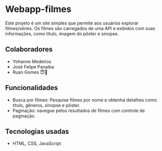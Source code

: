 # Webapp-filmes
Este projeto é um site simples que permite aos usuários explorar filmes/séries. Os filmes são carregados de uma API e exibidos com suas informações, como título, imagem do pôster e sinopse.

## Colaboradores
* Yohanne Medeiros
* José Felipe Panaíba
* Ruan Gomes 😇🙏

## Funcionalidades
* Busca por filmes: Pesquise filmes por nome e obtenha detalhes como título, gêneros, sinopse e pôster.
* Paginação: navegue pelos resultados de filmes com controle de paginação.

## Tecnologias usadas
* HTML, CSS, JavaScript
